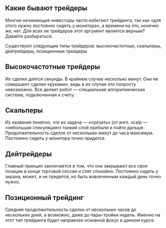 ## Какие бывают трейдеры

Многие начинающие инвесторы часто избегают трейдинга, так как «для этого нужно постоянно сидеть у монитора», а времени на это, конечно же, нет. Для всех ли трейдеров этот аргумент является верным? Давайте разбираться.

Существуют следующие типы трейдеров: высокочастотные, скальперы, дейтрейдеры, позиционные трейдеры.

## Высокочастотные трейдеры

Их сделки длятся секунды. В крайнем случае несколько минут. Они не совершают сделки «руками», ведь в их случае это попросту невозможно. Все делает робот — специальная алгоритмическая система, подключенная к счету.

## Скальперы

Из названия понятно, что их задача — «срéзать» (от англ. scalp — «небольшая спекуляция») тонкий слой прибыли и пойти дальше. Продолжительность сделок от нескольких минут до часа максимум. Постоянно сидеть у монитора точно придется.

## Дейтрейдеры

Главный принцип заключается в том, что они закрывают все свои позиции в конце торговой сессии и спят спокойно. Постоянно сидеть у экрана, может, и не придется, но быть вовлеченным каждый день точно нужно.

## Позиционный трейдинг

Средняя продолжительность сделки от нескольких часов до нескольких дней, а возможно, даже до пары-тройки недель. Именно на этот тип трейдинга будет направлен основной фокус в данном курсе.
